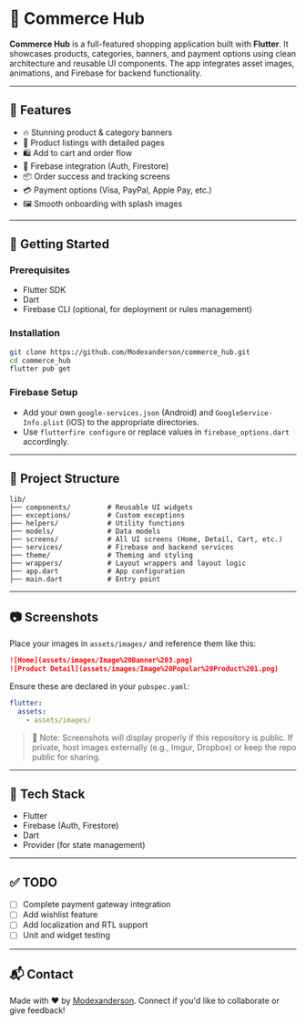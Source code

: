 # 🛒 Commerce Hub

**Commerce Hub** is a full-featured shopping application built with **Flutter**. It showcases products, categories, banners, and payment options using clean architecture and reusable UI components. The app integrates asset images, animations, and Firebase for backend functionality.

---

## 🌟 Features

* 🔥 Stunning product & category banners
* 👕 Product listings with detailed pages
* 🛍️ Add to cart and order flow
* 🔐 Firebase integration (Auth, Firestore)
* 📦 Order success and tracking screens
* 💳 Payment options (Visa, PayPal, Apple Pay, etc.)
* 🖼️ Smooth onboarding with splash images

---

## 🚀 Getting Started

### Prerequisites

* Flutter SDK
* Dart
* Firebase CLI (optional, for deployment or rules management)

### Installation

```bash
git clone https://github.com/Modexanderson/commerce_hub.git
cd commerce_hub
flutter pub get
```

### Firebase Setup

* Add your own `google-services.json` (Android) and `GoogleService-Info.plist` (iOS) to the appropriate directories.
* Use `flutterfire configure` or replace values in `firebase_options.dart` accordingly.

---

## 📂 Project Structure

```
lib/
├── components/         # Reusable UI widgets
├── exceptions/         # Custom exceptions
├── helpers/            # Utility functions
├── models/             # Data models
├── screens/            # All UI screens (Home, Detail, Cart, etc.)
├── services/           # Firebase and backend services
├── theme/              # Theming and styling
├── wrappers/           # Layout wrappers and layout logic
├── app.dart            # App configuration
├── main.dart           # Entry point
```

---

## 📷 Screenshots

Place your images in `assets/images/` and reference them like this:

```markdown
![Home](assets/images/Image%20Banner%203.png)
![Product Detail](assets/images/Image%20Popular%20Product%201.png)
```

Ensure these are declared in your `pubspec.yaml`:

```yaml
flutter:
  assets:
    - assets/images/
```

> 📌 Note: Screenshots will display properly if this repository is public. If private, host images externally (e.g., Imgur, Dropbox) or keep the repo public for sharing.

---

## 🧰 Tech Stack

* Flutter
* Firebase (Auth, Firestore)
* Dart
* Provider (for state management)

---

## ✅ TODO

* [ ] Complete payment gateway integration
* [ ] Add wishlist feature
* [ ] Add localization and RTL support
* [ ] Unit and widget testing

---

## 📬 Contact

Made with ❤️ by [Modexanderson](https://github.com/Modexanderson). Connect if you'd like to collaborate or give feedback!
